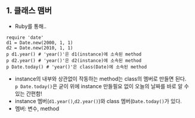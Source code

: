 ## 1. 클래스 맴버
+ Ruby를 통해..
```
require 'date'
d1 = Date.new(2000, 1, 1)
d2 = Date.new(2010, 1, 1)
p d1.year() # 'year()'은 d1(instance)에 소속된 method 
p d2.year() # 'year()'은 d2(instance)에 소속된 method
p Date.today() # 'year()'은 class(Date)에 소속된 method
```
+ instance의 내부와 상관없이 작동하는 method는 class의 멤버로 만들면 된다. <br> 
`p Date.today()`은 굳이 위에 instance 만들필요 없이 오늘의 날짜를 바로 알 수 있는 간편함!
+ instance 멤버(`d1.year()`,`d2.year()`)와 class 멤버(`Date.today()`가 있다. 
+ 멤버: 변수, method
